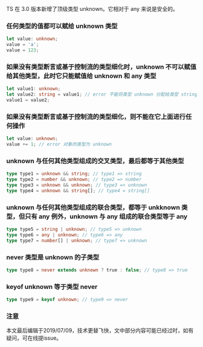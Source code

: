 TS 在 3.0 版本新增了顶级类型 unknown。它相对于 any 来说是安全的。

### 任何类型的值都可以赋给 unknown 类型

``` typescript
let value: unknown;
value = 'a';
value = 123;
```

### 如果没有类型断言或基于控制流的类型细化时，unknown 不可以赋值给其他类型，此时它只能赋值给 unknown 和 any 类型

``` typescript
let value1: unknown;
let value2: string = value1; // error 不能将类型 unknown 分配给类型 string
value1 = value2;
```

### 如果没有类型断言或基于控制流的类型细化，则不能在它上面进行任何操作

``` typescript
let value: unknown;
value += 1; // error 对象的类型为 unknown
```

### unknown 与任何其他类型组成的交叉类型，最后都等于其他类型

``` typescript
type type1 = unknown && string; // type1 => string
type type2 = number && unknown; // type2 => number
type type3 = unknown && unknown; // type3 => unknown
type type4 = unknown && string[]; // type4 = string[]
```
### unknown 与任何其他类型组成的联合类型，都等于 unkknown 类型，但只有 any 例外，unknown 与 any 组成的联合类型等于 any

``` typescript
type type5 = string | unknown; // type5 => unknown
type type6 = any | unknown; // type6 => any
type type7 = number[] | unknown; // type7 => unknown
```
### never 类型是 unknown 的子类型

``` typescript
type type8 = never extends unknown ? true : false; // type8 => true
```

### keyof unknown 等于类型 never

``` typescript
type type9 = keyof unknown; // type9 => never
```

### 注意

本文最后编辑于2019/07/09，技术更替飞快，文中部分内容可能已经过时，如有疑问，可在线提issue。